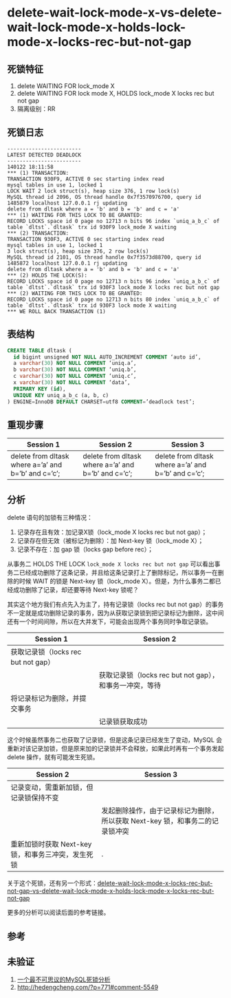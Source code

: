 delete-wait-lock-mode-x-vs-delete-wait-lock-mode-x-holds-lock-mode-x-locks-rec-but-not-gap
===

## 死锁特征

1. delete WAITING FOR lock_mode X
2. delete WAITING FOR lock mode X, HOLDS lock_mode X locks rec but not gap
3. 隔离级别：RR

## 死锁日志

```
------------------------
LATEST DETECTED DEADLOCK
------------------------
140122 18:11:58
*** (1) TRANSACTION:
TRANSACTION 930F9, ACTIVE 0 sec starting index read
mysql tables in use 1, locked 1
LOCK WAIT 2 lock struct(s), heap size 376, 1 row lock(s)
MySQL thread id 2096, OS thread handle 0x7f3570976700, query id 1485879 localhost 127.0.0.1 rj updating
delete from dltask where a = 'b' and b = 'b' and c = 'a'
*** (1) WAITING FOR THIS LOCK TO BE GRANTED:
RECORD LOCKS space id 0 page no 12713 n bits 96 index `uniq_a_b_c` of table `dltst`.`dltask` trx id 930F9 lock_mode X waiting
*** (2) TRANSACTION:
TRANSACTION 930F3, ACTIVE 0 sec starting index read
mysql tables in use 1, locked 1
3 lock struct(s), heap size 376, 2 row lock(s)
MySQL thread id 2101, OS thread handle 0x7f3573d88700, query id 1485872 localhost 127.0.0.1 rj updating
delete from dltask where a = 'b' and b = 'b' and c = 'a'
*** (2) HOLDS THE LOCK(S):
RECORD LOCKS space id 0 page no 12713 n bits 96 index `uniq_a_b_c` of table `dltst`.`dltask` trx id 930F3 lock_mode X locks rec but not gap
*** (2) WAITING FOR THIS LOCK TO BE GRANTED:
RECORD LOCKS space id 0 page no 12713 n bits 80 index `uniq_a_b_c` of table `dltst`.`dltask` trx id 930F3 lock mode X waiting
*** WE ROLL BACK TRANSACTION (1)
```

## 表结构

```sql
CREATE TABLE dltask (
  id bigint unsigned NOT NULL AUTO_INCREMENT COMMENT ‘auto id’,
  a varchar(30) NOT NULL COMMENT ‘uniq.a’,
  b varchar(30) NOT NULL COMMENT ‘uniq.b’,
  c varchar(30) NOT NULL COMMENT ‘uniq.c’,
  x varchar(30) NOT NULL COMMENT ‘data’,
  PRIMARY KEY (id),
  UNIQUE KEY uniq_a_b_c (a, b, c)
) ENGINE=InnoDB DEFAULT CHARSET=utf8 COMMENT=’deadlock test’;
```

## 重现步骤

| Session 1 | Session 2 | Session 3 |
| --------- | --------- | --------- |
|delete from dltask where a=’a’ and b=’b’ and c=’c’;|delete from dltask where a=’a’ and b=’b’ and c=’c’;|delete from dltask where a=’a’ and b=’b’ and c=’c’;|

## 分析

delete 语句的加锁有三种情况：
1. 记录存在且有效：加记录X锁（lock_mode X locks rec but not gap）；
2. 记录存在但无效（被标记为删除）：加 Next-key 锁（lock_mode X）；
3. 记录不存在：加 gap 锁（locks gap before rec）；

从事务二 HOLDS THE LOCK `lock_mode X locks rec but not gap` 可以看出事务二已经成功删除了这条记录，并且给这条记录打上了删除标记，所以事务一在删除的时候 WAIT 的锁是 Next-key 锁（lock_mode X）。但是，为什么事务二都已经成功删除了记录，却还要等待 Next-key 锁呢？

其实这个地方我们有点先入为主了，持有记录锁（locks rec but not gap）的事务不一定就是成功删除记录的事务，因为从获取记录锁到把记录标记为删除，这中间还有一个时间间隙，所以在大并发下，可能会出现两个事务同时争取记录锁。

| Session 1 | Session 2 |
| --------- | --------- |
|获取记录锁（locks rec but not gap）||
||获取记录锁（locks rec but not gap），和事务一冲突，等待|
|将记录标记为删除，并提交事务||
||记录锁获取成功|

这个时候虽然事务二也获取了记录锁，但是这条记录已经发生了变动，MySQL 会重新对该记录加锁，但是原来加的记录锁并不会释放，如果此时再有一个事务发起 delete 操作，就有可能发生死锁。

| Session 2 | Session 3 |
| --------- | --------- |
|记录变动，需重新加锁，但记录锁保持不变||
||发起删除操作，由于记录标记为删除，所以获取 Next-key 锁，和事务二的记录锁冲突|
|重新加锁时获取 Next-key 锁，和事务三冲突，发生死锁 |.|

关于这个死锁，还有另一个形式：[delete-wait-lock-mode-x-locks-rec-but-not-gap-vs-delete-wait-lock-mode-x-holds-lock-mode-x-locks-rec-but-not-gap](7.md)

更多的分析可以阅读后面的参考链接。

## 参考

## 未验证

1. [一个最不可思议的MySQL死锁分析](http://hedengcheng.com/?p=844)
2. http://hedengcheng.com/?p=771#comment-5549
